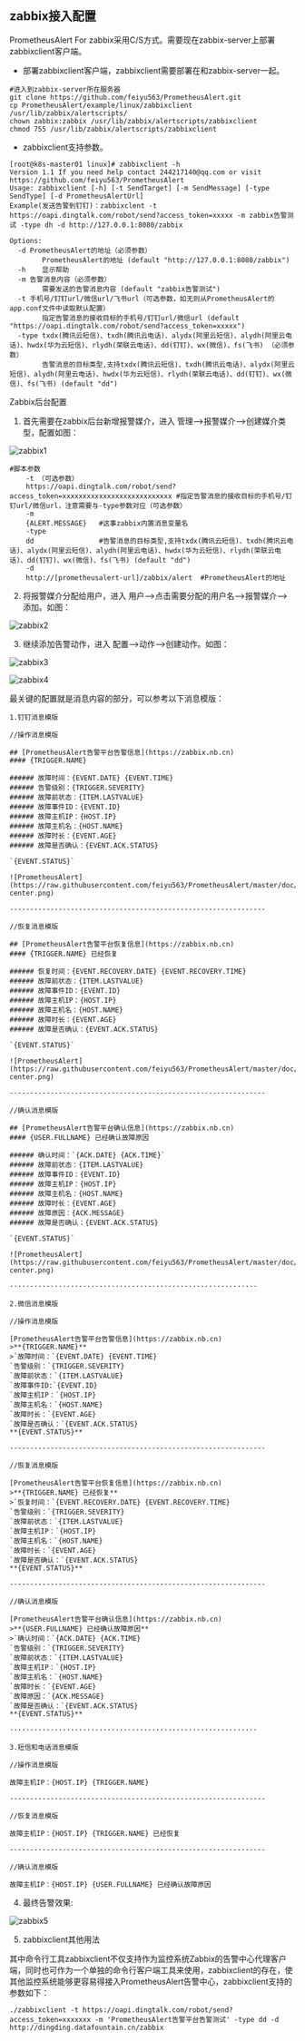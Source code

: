 ## zabbix接入配置

PrometheusAlert For zabbix采用C/S方式。需要现在zabbix-server上部署zabbixclient客户端。

- 部署zabbixclient客户端，zabbixclient需要部署在和zabbix-server一起。

```
#进入到zabbix-server所在服务器
git clone https://github.com/feiyu563/PrometheusAlert.git
cp PrometheusAlert/example/linux/zabbixclient /usr/lib/zabbix/alertscripts/
chown zabbix:zabbix /usr/lib/zabbix/alertscripts/zabbixclient
chmod 755 /usr/lib/zabbix/alertscripts/zabbixclient
```

- zabbixclient支持参数。

```
[root@k8s-master01 linux]# zabbixclient -h
Version 1.1 If you need help contact 244217140@qq.com or visit https://github.com/feiyu563/PrometheusAlert
Usage: zabbixclient [-h] [-t SendTarget] [-m SendMessage] [-type SendType] [-d PrometheusAlertUrl]
Example(发送告警到钉钉)：zabbixclent -t https://oapi.dingtalk.com/robot/send?access_token=xxxxx -m zabbix告警测试 -type dh -d http://127.0.0.1:8080/zabbix

Options:
  -d PrometheusAlert的地址（必须参数）
    	PrometheusAlert的地址 (default "http://127.0.0.1:8080/zabbix")
  -h	显示帮助
  -m 告警消息内容（必须参数）
    	需要发送的告警消息内容 (default "zabbix告警测试")
  -t 手机号/钉钉url/微信url/飞书url（可选参数，如无则从PrometheusAlert的app.conf文件中读取默认配置）
    	指定告警消息的接收目标的手机号/钉钉url/微信url (default "https://oapi.dingtalk.com/robot/send?access_token=xxxxx")
  -type txdx(腾讯云短信)、txdh(腾讯云电话)、alydx(阿里云短信)、alydh(阿里云电话)、hwdx(华为云短信)、rlydh(荣联云电话)、dd(钉钉)、wx(微信)、fs(飞书) （必须参数）
    	告警消息的目标类型,支持txdx(腾讯云短信)、txdh(腾讯云电话)、alydx(阿里云短信)、alydh(阿里云电话)、hwdx(华为云短信)、rlydh(荣联云电话)、dd(钉钉)、wx(微信)、fs(飞书) (default "dd")
```

Zabbix后台配置

1) 首先需要在zabbix后台新增报警媒介，进入 管理-->报警媒介-->创建媒介类型，配置如图：

![zabbix1](https://gitee.com/feiyu563/PrometheusAlert/raw/master/doc/zabbix1.png)

```
#脚本参数
    -t （可选参数）
    https://oapi.dingtalk.com/robot/send?access_token=xxxxxxxxxxxxxxxxxxxxxxxxxxx #指定告警消息的接收目标的手机号/钉钉url/微信url，注意需要与-type参数对应（可选参数）
    -m
    {ALERT.MESSAGE}   #这事zabbix内置消息变量名
    -type
    dd                #告警消息的目标类型,支持txdx(腾讯云短信)、txdh(腾讯云电话)、alydx(阿里云短信)、alydh(阿里云电话)、hwdx(华为云短信)、rlydh(荣联云电话)、dd(钉钉)、wx(微信)、fs(飞书) (default "dd")
    -d
    http://[prometheusalert-url]/zabbix/alert  #PrometheusAlert的地址
```

2) 将报警媒介分配给用户，进入 用户-->点击需要分配的用户名-->报警媒介-->添加。如图：

![zabbix2](https://gitee.com/feiyu563/PrometheusAlert/raw/master/doc/zabbix2.png)

3) 继续添加告警动作，进入 配置-->动作-->创建动作。如图：

![zabbix3](https://gitee.com/feiyu563/PrometheusAlert/raw/master/doc/zabbix3.png)

![zabbix4](https://gitee.com/feiyu563/PrometheusAlert/raw/master/doc/zabbix4.png)

最关键的配置就是消息内容的部分，可以参考以下消息模版：

```
1.钉钉消息模版

//操作消息模版

## [PrometheusAlert告警平台告警信息](https://zabbix.nb.cn)
#### {TRIGGER.NAME}

###### 故障时间：{EVENT.DATE} {EVENT.TIME}
###### 告警级别：{TRIGGER.SEVERITY}
###### 故障前状态：{ITEM.LASTVALUE}
###### 故障事件ID：{EVENT.ID}
###### 故障主机IP：{HOST.IP}
###### 故障主机名：{HOST.NAME}
###### 故障时长：{EVENT.AGE}
###### 故障是否确认：{EVENT.ACK.STATUS}

`{EVENT.STATUS}`

![PrometheusAlert](https://raw.githubusercontent.com/feiyu563/PrometheusAlert/master/doc/alert-center.png)

---------------------------------------------------------------

//恢复消息模版

## [PrometheusAlert告警平台恢复信息](https://zabbix.nb.cn)
#### {TRIGGER.NAME} 已经恢复

###### 恢复时间：{EVENT.RECOVERY.DATE} {EVENT.RECOVERY.TIME}
###### 故障前状态：{ITEM.LASTVALUE}
###### 故障事件ID：{EVENT.ID}
###### 故障主机IP：{HOST.IP}
###### 故障主机名：{HOST.NAME}
###### 故障时长：{EVENT.AGE}
###### 故障是否确认：{EVENT.ACK.STATUS}

`{EVENT.STATUS}`

![PrometheusAlert](https://raw.githubusercontent.com/feiyu563/PrometheusAlert/master/doc/alert-center.png)

---------------------------------------------------------------

//确认消息模版

## [PrometheusAlert告警平台确认信息](https://zabbix.nb.cn)
#### {USER.FULLNAME} 已经确认故障原因

###### 确认时间：`{ACK.DATE} {ACK.TIME}`
###### 故障前状态：{ITEM.LASTVALUE}
###### 故障事件ID：{EVENT.ID}
###### 故障主机IP：{HOST.IP}
###### 故障主机名：{HOST.NAME}
###### 故障时长：{EVENT.AGE}
###### 故障原因：{ACK.MESSAGE}
###### 故障是否确认：{EVENT.ACK.STATUS}

`{EVENT.STATUS}`

![PrometheusAlert](https://raw.githubusercontent.com/feiyu563/PrometheusAlert/master/doc/alert-center.png)

·····························································

2.微信消息模版

//操作消息模版

[PrometheusAlert告警平台告警信息](https://zabbix.nb.cn)
>**{TRIGGER.NAME}**
>`故障时间：`{EVENT.DATE} {EVENT.TIME}
`告警级别：`{TRIGGER.SEVERITY}
`故障前状态：`{ITEM.LASTVALUE}
`故障事件ID:`{EVENT.ID}
`故障主机IP：`{HOST.IP}
`故障主机名：`{HOST.NAME}
`故障时长：`{EVENT.AGE}
`故障是否确认：`{EVENT.ACK.STATUS}
**{EVENT.STATUS}**

---------------------------------------------------------------

//恢复消息模版

[PrometheusAlert告警平台恢复信息](https://zabbix.nb.cn)
>**{TRIGGER.NAME} 已经恢复**
>`恢复时间：`{EVENT.RECOVERY.DATE} {EVENT.RECOVERY.TIME}
`告警级别：`{TRIGGER.SEVERITY}
`故障前状态：`{ITEM.LASTVALUE}
`故障主机IP：`{HOST.IP}
`故障主机名：`{HOST.NAME}
`故障时长：`{EVENT.AGE}
`故障是否确认：`{EVENT.ACK.STATUS}
**{EVENT.STATUS}**

---------------------------------------------------------------

//确认消息模版

[PrometheusAlert告警平台确认信息](https://zabbix.nb.cn)
>**{USER.FULLNAME} 已经确认故障原因**
>`确认时间：`{ACK.DATE} {ACK.TIME}
`告警级别：`{TRIGGER.SEVERITY}
`故障前状态：`{ITEM.LASTVALUE}
`故障主机IP：`{HOST.IP}
`故障主机名：`{HOST.NAME}
`故障时长：`{EVENT.AGE}
`故障原因：`{ACK.MESSAGE}
`故障是否确认：`{EVENT.ACK.STATUS}
**{EVENT.STATUS}**

·····························································

3.短信和电话消息模版

//操作消息模版

故障主机IP：{HOST.IP} {TRIGGER.NAME}

---------------------------------------------------------------

//恢复消息模版

故障主机IP：{HOST.IP} {TRIGGER.NAME} 已经恢复

---------------------------------------------------------------

//确认消息模版

故障主机IP：{HOST.IP} {USER.FULLNAME} 已经确认故障原因
```


4) 最终告警效果:

![zabbix5](https://gitee.com/feiyu563/PrometheusAlert/raw/master/doc/zabbix5.png)

5) zabbixclient其他用法

其中命令行工具zabbixclient不仅支持作为监控系统Zabbix的告警中心代理客户端，同时也可作为一个单独的命令行客户端工具来使用，zabbixclient的存在，使其他监控系统能够更容易得接入PrometheusAlert告警中心，zabbixclient支持的参数如下：

```
./zabbixclient -t https://oapi.dingtalk.com/robot/send?access_token=xxxxxxx -m 'PrometheusAlert告警平台告警测试' -type dd -d http://dingding.datafountain.cn/zabbix
```
